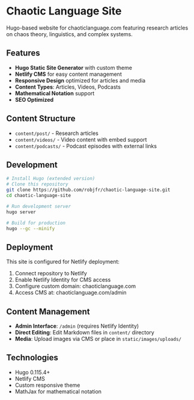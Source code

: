 # Chaotic Language Site

Hugo-based website for chaoticlanguage.com featuring research articles on chaos theory, linguistics, and complex systems.

## Features

- **Hugo Static Site Generator** with custom theme
- **Netlify CMS** for easy content management
- **Responsive Design** optimized for articles and media
- **Content Types**: Articles, Videos, Podcasts
- **Mathematical Notation** support
- **SEO Optimized**

## Content Structure

- `content/post/` - Research articles
- `content/videos/` - Video content with embed support
- `content/podcasts/` - Podcast episodes with external links

## Development

```bash
# Install Hugo (extended version)
# Clone this repository
git clone https://github.com/robjfr/chaotic-language-site.git
cd chaotic-language-site

# Run development server
hugo server

# Build for production
hugo --gc --minify
```

## Deployment

This site is configured for Netlify deployment:

1. Connect repository to Netlify
2. Enable Netlify Identity for CMS access
3. Configure custom domain: chaoticlanguage.com
4. Access CMS at: chaoticlanguage.com/admin

## Content Management

- **Admin Interface**: `/admin` (requires Netlify Identity)
- **Direct Editing**: Edit Markdown files in `content/` directory
- **Media**: Upload images via CMS or place in `static/images/uploads/`

## Technologies

- Hugo 0.115.4+
- Netlify CMS
- Custom responsive theme
- MathJax for mathematical notation